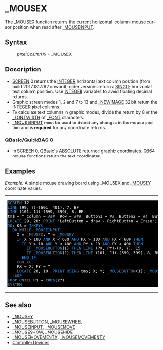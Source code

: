 <style>pre.codeide, pre.outputfixed, .outputcrt0 { background-color: #000 !important; color: #FFF !important; }</style><!DOCTYPE html>
<html class="client-nojs" dir="ltr" lang="en">
<head>
<title>_MOUSEX - QB64 Phoenix Edition Wiki</title>
</head>
<body class="mediawiki ltr sitedir-ltr mw-hide-empty-elt ns-0 ns-subject page-MOUSEX rootpage-MOUSEX skin-vector action-view skin-vector-legacy vector-feature-language-in-header-enabled vector-feature-language-in-main-page-header-disabled vector-feature-language-alert-in-sidebar-disabled vector-feature-sticky-header-disabled vector-feature-sticky-header-edit-disabled vector-feature-table-of-contents-disabled vector-feature-visual-enhancement-next-disabled">
<div class="mw-body" id="content" role="main">
<a id="top"></a>
<h1 class="firstHeading mw-first-heading" id="firstHeading">_MOUSEX</h1>
<div class="vector-body" id="bodyContent">
<div class="mw-body-content mw-content-ltr" dir="ltr" id="mw-content-text" lang="en"><div class="mw-parser-output"><p>The <a class="mw-selflink selflink">_MOUSEX</a> function returns the current horizontal (column) mouse cursor position when read after <a href="MOUSEINPUT" title="MOUSEINPUT">_MOUSEINPUT</a>.
</p>
<h2><span class="mw-headline" id="Syntax">Syntax</span></h2>
<dl><dd><i>pixelColumn%</i> = <a class="mw-selflink selflink">_MOUSEX</a></dd></dl>
<p>
</p>
<h2><span class="mw-headline" id="Description">Description</span></h2>
<ul><li><a href="SCREEN" title="SCREEN">SCREEN</a> 0 returns the <a href="INTEGER" title="INTEGER">INTEGER</a> horizontal text column position (from build 20170817/62 onward); older versions return a <a href="SINGLE" title="SINGLE">SINGLE</a> horizontal text column position. Use <a href="INTEGER" title="INTEGER">INTEGER</a> variables to avoid floating decimal returns.</li>
<li>Graphic screen modes 1, 2 and 7 to 13 and <a href="NEWIMAGE" title="NEWIMAGE">_NEWIMAGE</a> 32 bit return the <a href="INTEGER" title="INTEGER">INTEGER</a> pixel columns.</li>
<li>To calculate text columns in graphic modes, divide the return by 8 or the <a href="FONTWIDTH" title="FONTWIDTH">_FONTWIDTH</a> of <a href="FONT" title="FONT">_FONT</a> characters.</li>
<li><a href="MOUSEINPUT" title="MOUSEINPUT">_MOUSEINPUT</a> must be used to detect any changes in the mouse position and is <b>required</b> for any coordinate returns.</li></ul>
<h3><span id="QBasic.2FQuickBASIC"></span><span class="mw-headline" id="QBasic/QuickBASIC">QBasic/QuickBASIC</span></h3>
<ul><li>In <a href="SCREEN" title="SCREEN">SCREEN</a> 0, QBasic's <a href="CALL_ABSOLUTE" title="CALL ABSOLUTE">ABSOLUTE</a> returned graphic coordinates. QB64 mouse functions return the text coordinates.</li></ul>
<p>
</p>
<h2><span class="mw-headline" id="Examples">Examples</span></h2>
<p><i>Example:</i> A simple mouse drawing board using <a class="mw-selflink selflink">_MOUSEX</a> and <a href="MOUSEY" title="MOUSEY">_MOUSEY</a> coordinate values.
</p>
<table cellpadding="15px" width="100%">
<tbody><tr>
<td><pre class="codeide"><a href="SCREEN" title="SCREEN"><span style="color:#4593D8;">SCREEN</span></a> 12
<a href="LINE" title="LINE"><span style="color:#4593D8;">LINE</span></a> (99, 9)-(601, 401), 7, BF
<a href="LINE" title="LINE"><span style="color:#4593D8;">LINE</span></a> (101, 11)-(599, 399), 8, BF
tm$ = " Column = ###  Row = ###  Button1 = ##  Button2 = ##  Button3 = ##"
<a href="LOCATE" title="LOCATE"><span style="color:#4593D8;">LOCATE</span></a> 29, 20: <a href="PRINT" title="PRINT"><span style="color:#4593D8;">PRINT</span></a> "LeftButton = draw - RightButton = Erase";
<a class="mw-redirect" href="DO" title="DO"><span style="color:#4593D8;">DO</span></a>: K$ = <a href="INKEY$" title="INKEY$"><span style="color:#4593D8;">INKEY$</span></a>
  <a class="mw-redirect" href="DO" title="DO"><span style="color:#4593D8;">DO</span></a> <a class="mw-redirect" href="WHILE" title="WHILE"><span style="color:#4593D8;">WHILE</span></a> <a href="MOUSEINPUT" title="MOUSEINPUT"><span style="color:#4593D8;">_MOUSEINPUT</span></a>
    X = <a class="mw-selflink selflink"><span style="color:#4593D8;">_MOUSEX</span></a>: Y = <a href="MOUSEY" title="MOUSEY"><span style="color:#4593D8;">_MOUSEY</span></a>
    <a class="mw-redirect" href="IF" title="IF"><span style="color:#4593D8;">IF</span></a> X &gt; 100 <a href="AND_(boolean)" title="AND (boolean)"><span style="color:#4593D8;">AND</span></a> X &lt; 600 <a href="AND_(boolean)" title="AND (boolean)"><span style="color:#4593D8;">AND</span></a> PX &gt; 100 <a href="AND_(boolean)" title="AND (boolean)"><span style="color:#4593D8;">AND</span></a> PX &lt; 600 <a href="THEN" title="THEN"><span style="color:#4593D8;">THEN</span></a>
      <a class="mw-redirect" href="IF" title="IF"><span style="color:#4593D8;">IF</span></a> Y &gt; 10 <a href="AND_(boolean)" title="AND (boolean)"><span style="color:#4593D8;">AND</span></a> Y &lt; 400 <a href="AND_(boolean)" title="AND (boolean)"><span style="color:#4593D8;">AND</span></a> PY &gt; 10 <a href="AND_(boolean)" title="AND (boolean)"><span style="color:#4593D8;">AND</span></a> PY &lt; 400 <a href="THEN" title="THEN"><span style="color:#4593D8;">THEN</span></a>
        <a class="mw-redirect" href="IF" title="IF"><span style="color:#4593D8;">IF</span></a> <a href="MOUSEBUTTON" title="MOUSEBUTTON"><span style="color:#4593D8;">_MOUSEBUTTON</span></a>(1) <a href="THEN" title="THEN"><span style="color:#4593D8;">THEN</span></a> <a href="LINE" title="LINE"><span style="color:#4593D8;">LINE</span></a> (PX, PY)-(X, Y), 15
        <a class="mw-redirect" href="IF" title="IF"><span style="color:#4593D8;">IF</span></a> <a href="MOUSEBUTTON" title="MOUSEBUTTON"><span style="color:#4593D8;">_MOUSEBUTTON</span></a>(2) <a href="THEN" title="THEN"><span style="color:#4593D8;">THEN</span></a> <a href="LINE" title="LINE"><span style="color:#4593D8;">LINE</span></a> (101, 11)-(599, 399), 8, BF
      <a class="mw-redirect" href="END_IF" title="END IF"><span style="color:#4593D8;">END IF</span></a>
    <a class="mw-redirect" href="END_IF" title="END IF"><span style="color:#4593D8;">END IF</span></a>
    PX = X: PY = Y
    <a href="LOCATE" title="LOCATE"><span style="color:#4593D8;">LOCATE</span></a> 28, 10: <a href="PRINT_USING" title="PRINT USING"><span style="color:#4593D8;">PRINT USING</span></a> tm$; X; Y; <a href="MOUSEBUTTON" title="MOUSEBUTTON"><span style="color:#4593D8;">_MOUSEBUTTON</span></a>(1); <a href="MOUSEBUTTON" title="MOUSEBUTTON"><span style="color:#4593D8;">_MOUSEBUTTON</span></a>(2); <a href="MOUSEBUTTON" title="MOUSEBUTTON"><span style="color:#4593D8;">_MOUSEBUTTON</span></a>(3)
  <a href="LOOP" title="LOOP"><span style="color:#4593D8;">LOOP</span></a>
<a href="LOOP" title="LOOP"><span style="color:#4593D8;">LOOP</span></a> <a href="UNTIL" title="UNTIL"><span style="color:#4593D8;">UNTIL</span></a> K$ = <a href="CHR$" title="CHR$"><span style="color:#4593D8;">CHR$</span></a>(27)
<a href="SYSTEM" title="SYSTEM"><span style="color:#4593D8;">SYSTEM</span></a>
</pre>
</td></tr></tbody></table>
<p>
</p>
<h2><span class="mw-headline" id="See_also">See also</span></h2>
<ul><li><a href="MOUSEY" title="MOUSEY">_MOUSEY</a></li>
<li><a href="MOUSEBUTTON" title="MOUSEBUTTON">_MOUSEBUTTON</a>, <a href="MOUSEWHEEL" title="MOUSEWHEEL">_MOUSEWHEEL</a></li>
<li><a href="MOUSEINPUT" title="MOUSEINPUT">_MOUSEINPUT</a>, <a href="MOUSEMOVE" title="MOUSEMOVE">_MOUSEMOVE</a></li>
<li><a href="MOUSESHOW" title="MOUSESHOW">_MOUSESHOW</a>, <a href="MOUSEHIDE" title="MOUSEHIDE">_MOUSEHIDE</a></li>
<li><a href="MOUSEMOVEMENTX" title="MOUSEMOVEMENTX">_MOUSEMOVEMENTX</a>, <a href="MOUSEMOVEMENTY" title="MOUSEMOVEMENTY">_MOUSEMOVEMENTY</a></li>
<li><a href="Controller_Devices" title="Controller Devices">Controller Devices</a></li></ul>
<p>
</p>
<!-- 
NewPP limit report
Cached time: 20240715062416
Cache expiry: 86400
Reduced expiry: false
Complications: [show‐toc]
CPU time usage: 0.045 seconds
Real time usage: 0.055 seconds
Preprocessor visited node count: 340/1000000
Post‐expand include size: 2902/2097152 bytes
Template argument size: 526/2097152 bytes
Highest expansion depth: 3/100
Expensive parser function count: 0/100
Unstrip recursion depth: 0/20
Unstrip post‐expand size: 0/5000000 bytes
-->
<!--
Transclusion expansion time report (%,ms,calls,template)
100.00%   24.214      1 -total
 14.86%    3.599     42 Template:Cl
 13.79%    3.340      1 Template:PageSyntax
  9.02%    2.185      1 Template:Parameter
  8.84%    2.141      1 Template:PageDescription
  8.82%    2.136      1 Template:CodeEnd
  8.69%    2.104      1 Template:PageNavigation
  8.58%    2.078      1 Template:CodeStart
  8.28%    2.004      1 Template:PageSeeAlso
  8.22%    1.991      1 Template:PageExamples
-->
<!-- Saved in parser cache with key qb64pnix_mw19894-mwmb_:pcache:idhash:197-0!canonical and timestamp 20240715062416 and revision id 7624.
 -->
</div>
</div>
</div>
</div>
</body>
</html>